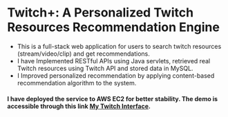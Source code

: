 # Twitch+: A Personalized Twitch Resources Recommendation Engine

* This is a full-stack web application for users to search twitch resources (stream/video/clip) and get recommendations. 
* I have Implemented RESTful APIs using Java servlets, retrieved real Twitch resources using Twitch API and stored data in MySQL.
* I Improved personalized recommendation by applying content-based recommendation algorithm to the system.

#### I have deployed the service to AWS EC2 for better stability. The demo is accessible through this link <a href="http://54.221.66.15" target="_blank">My Twitch Interface</a>.

